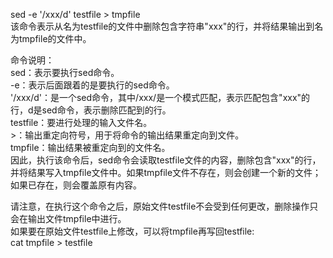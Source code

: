 sed -e '/xxx/d' testfile > tmpfile   
该命令表示从名为testfile的文件中删除包含字符串"xxx"的行，并将结果输出到名为tmpfile的文件中。

命令说明：   
sed：表示要执行sed命令。   
-e：表示后面跟着的是要执行的sed命令。   
'/xxx/d'：是一个sed命令，其中/xxx/是一个模式匹配，表示匹配包含"xxx"的行，d是sed命令，表示删除匹配到的行。   
testfile：要进行处理的输入文件名。  
\>：输出重定向符号，用于将命令的输出结果重定向到文件。   
tmpfile：输出结果被重定向到的文件名。   
因此，执行该命令后，sed命令会读取testfile文件的内容，删除包含"xxx"的行，并将结果写入tmpfile文件中。如果tmpfile文件不存在，则会创建一个新的文件；如果已存在，则会覆盖原有内容。   

请注意，在执行这个命令之后，原始文件testfile不会受到任何更改，删除操作只会在输出文件tmpfile中进行。   
如果要在原始文件testfile上修改，可以将tmpfile再写回testfile:   
cat tmpfile > testfile

